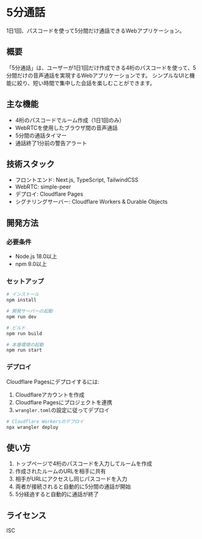 # 5分通話

1日1回、パスコードを使って5分間だけ通話できるWebアプリケーション。

## 概要

「5分通話」は、ユーザーが1日1回だけ作成できる4桁のパスコードを使って、5分間だけの音声通話を実現するWebアプリケーションです。
シンプルなUIと機能に絞り、短い時間で集中した会話を楽しむことができます。

## 主な機能

- 4桁のパスコードでルーム作成（1日1回のみ）
- WebRTCを使用したブラウザ間の音声通話
- 5分間の通話タイマー
- 通話終了1分前の警告アラート

## 技術スタック

- フロントエンド: Next.js, TypeScript, TailwindCSS
- WebRTC: simple-peer
- デプロイ: Cloudflare Pages
- シグナリングサーバー: Cloudflare Workers & Durable Objects

## 開発方法

### 必要条件

- Node.js 18.0以上
- npm 9.0以上

### セットアップ

```bash
# インストール
npm install

# 開発サーバーの起動
npm run dev

# ビルド
npm run build

# 本番環境の起動
npm run start
```

### デプロイ

Cloudflare Pagesにデプロイするには:

1. Cloudflareアカウントを作成
2. Cloudflare Pagesにプロジェクトを連携
3. `wrangler.toml`の設定に従ってデプロイ

```bash
# Cloudflare Workersのデプロイ
npx wrangler deploy
```

## 使い方

1. トップページで4桁のパスコードを入力してルームを作成
2. 作成されたルームのURLを相手に共有
3. 相手がURLにアクセスし同じパスコードを入力
4. 両者が接続されると自動的に5分間の通話が開始
5. 5分経過すると自動的に通話が終了

## ライセンス

ISC 